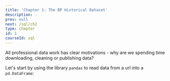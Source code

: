 ```yaml
---
title: 'Chapter 1: The BP Historical Dataset'
description: .
prev: null
next: /sql/ch2
type: chapter
id: 1
courseId: sql
---
```



<exercise id="1" title="Motivation" >

All professional data work has clear motivations - why are we spending time downloading, cleaning or publishing data?

</exercise>

<exercise id="2" title="Loading the BP Historical Dataset with pandas" >

Let's start by using the library `pandas` to read data from a url into a `pd.DataFrame`:

<codeblock id="01_01"></codeblock>

</exercise>

<exercise id="3" title="Exploring the BP Historical Dataset">

<codeblock id="01_02"></codeblock>

</exercise>
